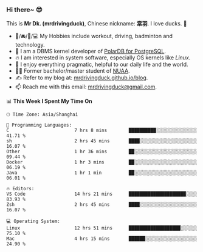 ### Hi there~ 😎

This is **Mr Dk. (mrdrivingduck)**, Chinese nickname: **棠羽**. I love ducks. 🦆

- 💪/🚘/🏸/💻 My Hobbies include workout, driving, badminton and technology.
- 🍊 I am a DBMS kernel developer of [PolarDB for PostgreSQL](https://github.com/ApsaraDB/PolarDB-for-PostgreSQL).
- 🔥 I am interested in system software, especially OS kernels like *Linux*.
- 🔧 I enjoy everything pragmatic, helpful to our daily life and the world.
- 👨‍🎓 Former bachelor/master student of [NUAA](https://en.wikipedia.org/wiki/Nanjing_University_of_Aeronautics_and_Astronautics).
- ✍ Refer to my blog at: [mrdrivingduck.github.io/blog](https://mrdrivingduck.github.io/blog/).
- 📫 Reach me with this email: [mrdrivingduck@gmail.com](mailto:mrdrivingduck@gmail.com).

<!--START_SECTION:waka-->
📊 **This Week I Spent My Time On** 

```text
🕑︎ Time Zone: Asia/Shanghai

💬 Programming Languages: 
C                        7 hrs 8 mins        ██████████░░░░░░░░░░░░░░░   41.71 % 
sh                       2 hrs 45 mins       ████░░░░░░░░░░░░░░░░░░░░░   16.07 % 
Other                    1 hr 36 mins        ██░░░░░░░░░░░░░░░░░░░░░░░   09.44 % 
Docker                   1 hr 3 mins         ██░░░░░░░░░░░░░░░░░░░░░░░   06.19 % 
Java                     1 hr 1 min          ██░░░░░░░░░░░░░░░░░░░░░░░   06.01 % 

🔥 Editors: 
VS Code                  14 hrs 21 mins      █████████████████████░░░░   83.93 % 
Zsh                      2 hrs 45 mins       ████░░░░░░░░░░░░░░░░░░░░░   16.07 % 

💻 Operating System: 
Linux                    12 hrs 51 mins      ███████████████████░░░░░░   75.10 % 
Mac                      4 hrs 15 mins       ██████░░░░░░░░░░░░░░░░░░░   24.90 % 
```


<!--END_SECTION:waka-->

<!-- ![Mr Dk.'s GitHub Stats](https://github-readme-stats.vercel.app/api?username=mrdrivingduck&count_private&show_icons=true&theme=buefy) -->

<!-- ![Most Used Languages](https://github-readme-stats.vercel.app/api/top-langs/?username=mrdrivingduck&exclude_repo=mips32-CPU,snort-tcp-socket&theme=buefy&layout=compact&langs_count=10) -->


<!--
**mrdrivingduck/mrdrivingduck** is a ✨ _special_ ✨ repository because its `README.md` (this file) appears on your GitHub profile.

Here are some ideas to get you started:

- 🔭 I’m currently working on ...
- 🌱 I’m currently learning ...
- 👯 I’m looking to collaborate on ...
- 🤔 I’m looking for help with ...
- 💬 Ask me about ...
- 📫 How to reach me: ...
- 😄 Pronouns: ...
- ⚡ Fun fact: ...
-->
